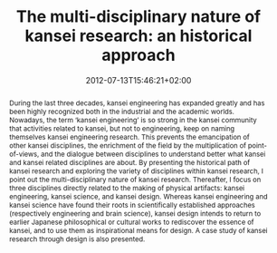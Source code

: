 ---
slug: the-multi-disciplinary-nature-of-kansei-research-an-historical-approach
title: "The multi-disciplinary nature of kansei research: an historical approach"
tags: ['kansei', 'interdisciplinarité']
layout: publi
publitype: keynote
kansei: true
researchpage: true
research: 
    -  kansei
institution:
    logo: TUe
    name: "Eindhoven University of Technology"
    web: "https://www.tue.nl/en/"
    colo: "#c72125"
date: 2012-07-13T15:46:21+02:00
reference: "Lévy, P. (2012). The multi-disciplinary nature of kansei research: an historical approach. Penghu, Taiwan."
abstract: "During the last three decades, kansei engineering has expanded greatly and has been highly recognized both in the industrial and the academic worlds. Nowadays, the term ‘kansei engineering’ is so strong in the kansei community that activities related to kansei, but not to engineering, keep on naming themselves kansei engineering research. This prevents the emancipation of other kansei disciplines, the enrichment of the field by the multiplication of point-of-views, and the dialogue between disciplines to understand better what kansei and kansei related disciplines are about.
By presenting the historical path of kansei research and exploring the variety of disciplines within kansei research, I point out the multi-disciplinary nature of kansei research. Thereafter, I focus on three disciplines directly related to the making of physical artifacts: kansei engineering, kansei science, and kansei design. Whereas kansei engineering and kansei science have found their roots in scientifically established approaches (respectively engineering and brain science), kansei design intends to return to earlier Japanese philosophical or cultural works to rediscover the essence of kansei, and to use them as inspirational means for design. A case study of kansei research through design is also presented."
video:
    video1:
        youtube: "nVvm8XQRSBE"
---